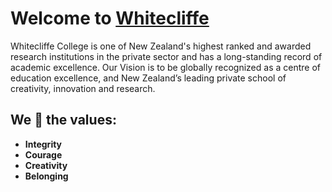 # Welcome to [Whitecliffe](https://www.whitecliffe.ac.nz/)
Whitecliffe College is one of New Zealand's highest ranked and awarded research institutions in the private sector and has a long-standing record of academic excellence. 
Our Vision is to be globally recognized as a centre of education excellence, and New Zealand’s leading private school of creativity, innovation and research.

## We :handshake: the values:
- **Integrity**
- **Courage**
- **Creativity**
- **Belonging**

